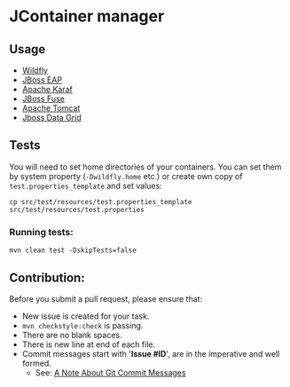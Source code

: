# JContainer manager
## Usage
- [Wildfly](containers/wildfly/Readme.md)
- [JBoss EAP](containers/eap/Readme.md)
- [Apache Karaf](containers/karaf/Readme.md)
- [JBoss Fuse](containers/fuse/Readme.md)
- [Apache Tomcat](containers/tomcat/Readme.md)
- [Jboss Data Grid](containers/jdg/Readme.md)

## Tests

You will need to set home directories of your containers. You can set them by system property (`-Dwildfly.home` etc.) 
or create own copy of `test.properties_template` and set values:

    cp src/test/resources/test.properties_template src/test/resources/test.properties

### Running tests:

    mvn clean test -DskipTests=false

## Contribution:

Before you submit a pull request, please ensure that:

 * New issue is created for your task.
 * `mvn checkstyle:check` is passing.
 * There are no blank spaces.
 * There is new line at end of each file.
 * Commit messages start with '**Issue #ID**', are in the imperative and well formed.
     * See: [A Note About Git Commit Messages](http://tbaggery.com/2008/04/19/a-note-about-git-commit-messages.html)

